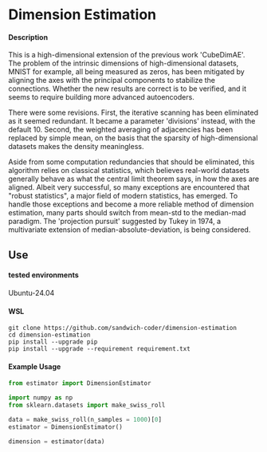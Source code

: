 # Dimension Estimation


#### Description

This is a high-dimensional extension of the previous work 'CubeDimAE'. The problem of the intrinsic dimensions of high-dimensional datasets, MNIST for example, all being measured as zeros, has been mitigated by aligning the axes with the principal components to stabilize the connections. Whether the new results are correct is to be verified, and it seems to require building more advanced autoencoders.

There were some revisions. First, the iterative scanning has been eliminated as it seemed redundant. It became a parameter 'divisions' instead, with the default 10. Second, the weighted averaging of adjacencies has been replaced by simple mean, on the basis that the sparsity of high-dimensional datasets makes the density meaningless.

Aside from some computation redundancies that should be eliminated, this algorithm relies on classical statistics, which believes real-world datasets generally behave as what the central limit theorem says, in how the axes are aligned. Albeit very successful, so many exceptions are encountered that "robust statistics", a major field of modern statistics, has emerged. To handle those exceptions and become a more reliable method of dimension estimation, many parts should switch from mean-std to the median-mad paradigm. The 'projection pursuit' suggested by Tukey in 1974, a multivariate extension of median-absolute-deviation, is being considered.


## Use

#### tested environments
Ubuntu-24.04

#### WSL
```
git clone https://github.com/sandwich-coder/dimension-estimation
cd dimension-estimation
pip install --upgrade pip
pip install --upgrade --requirement requirement.txt
```

#### Example Usage
```python
from estimator import DimensionEstimator

import numpy as np
from sklearn.datasets import make_swiss_roll

data = make_swiss_roll(n_samples = 1000)[0]
estimator = DimensionEstimator()

dimension = estimator(data)
```
